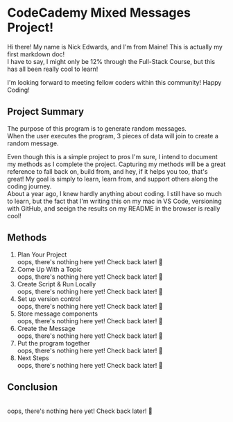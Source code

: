 # CodeCademy Mixed Messages Project!

Hi there! My name is Nick Edwards, and I'm from Maine!
This is actually my first markdown doc!<br>
I have to say, I might only be 12% through the Full-Stack Course, 
but this has all been really cool to learn!

I'm looking forward to meeting fellow coders within this community!
Happy Coding!

## Project Summary

The purpose of this program is to generate random messages.
<br>When the user executes the program, 3 pieces of data will join to create a random message.

Even though this is a simple project to pros I'm sure, I intend to document my methods as I complete the project.
Capturing my methods will be a great reference to fall back on, build from, and hey, if it helps you too, that's great!
My goal is simply to learn, learn from, and support others along the coding journey.
<br>About a year ago, I knew hardly anything about coding. I still have so much to learn, but the fact that I'm writing this on my mac in VS Code, versioning with GitHub, and seeign the results on my README in the browser is really cool!

## Methods

1. Plan Your Project
<br>    oops, there's nothing here yet! Check back later! :zany_face:
2. Come Up With a Topic
<br>    oops, there's nothing here yet! Check back later! :zany_face:
3. Create Script & Run Locally
<br>    oops, there's nothing here yet! Check back later! :zany_face:
4. Set up version control
<br>    oops, there's nothing here yet! Check back later! :zany_face:
5. Store message components
<br>    oops, there's nothing here yet! Check back later! :zany_face:
6. Create the Message
<br>    oops, there's nothing here yet! Check back later! :zany_face:
7. Put the program together
<br>    oops, there's nothing here yet! Check back later! :zany_face:
8. Next Steps
<br>    oops, there's nothing here yet! Check back later! :zany_face:

## Conclusion
<br>    oops, there's nothing here yet! Check back later! :zany_face:


